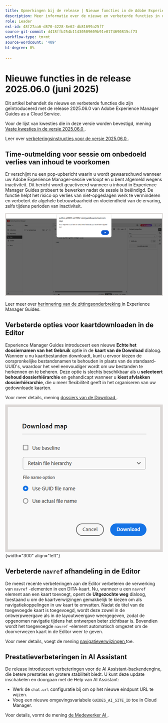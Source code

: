 ```yaml
---
title: Opmerkingen bij de release | Nieuwe functies in de Adobe Experience Manager Guides 2025.06.0-release
description: Meer informatie over de nieuwe en verbeterde functies in de 2025.06.0-release van Adobe Experience Manager Guides
role: Leader
exl-id: 48f27aa6-d870-4228-8e62-db81699a25f7
source-git-commit: d418ffb254b11430509609b91e0174690815cf73
workflow-type: tm+mt
source-wordcount: '409'
ht-degree: 0%

---
```


# Nieuwe functies in de release 2025.06.0 (juni 2025)

Dit artikel behandelt de nieuwe en verbeterde functies die zijn geïntroduceerd met de release 2025.06.0 van Adobe Experience Manager Guides as a Cloud Service.

Voor de lijst van kwesties die in deze versie worden bevestigd, mening [ Vaste kwesties in de versie 2025.06.0 ](fixed-issues-2025-06-0.md).

Leer over [ verbeteringsinstructies voor de versie 2025.06.0 ](../release-info/upgrade-instructions-2025-06-0.md).

## Time-outmelding voor sessie om onbedoeld verlies van inhoud te voorkomen

Er verschijnt nu een pop-upbericht waarin u wordt gewaarschuwd wanneer uw Adobe Experience Manager-sessie verloopt en u bent afgemeld wegens inactiviteit. Dit bericht wordt geactiveerd wanneer u inhoud in Experience Manager Guides probeert te bewerken nadat de sessie is beëindigd. De functie helpt het risico op verlies van niet-opgeslagen werk te verminderen en verbetert de algehele betrouwbaarheid en vloeiendheid van de ervaring, zelfs tijdens perioden van inactiviteit.

![](assets/sign-out-prompt.png)

Leer meer over [ herinnering van de zittingsonderbreking ](../user-guide/session-timeout-prompt.md) in Experience Manager Guides.

## Verbeterde opties voor kaartdownloaden in de Editor

Experience Manager Guides introduceert een nieuwe **Echte het dossiernamen van het Gebruik** optie in de **kaart van de Download** dialoog. Wanneer u nu kaartbestanden downloadt, kunt u ervoor kiezen de oorspronkelijke bestandsnamen te behouden in plaats van de standaard-UUID&#39;s, waardoor het veel eenvoudiger wordt om uw bestanden te herkennen en te beheren. Deze optie is slechts beschikbaar als u **selecteert behoud dossierhiërarchie** en gehandicapt wanneer u **kiest afvlakken dossierhiërarchie**, die u meer flexibiliteit geeft in het organiseren van uw gedownloade kaarten.

Voor meer details, mening [ dossiers van de Download ](../user-guide/authoring-download-assets.md#download-a-dita-map-file-from-the-editor).

![](assets/download-map-dialog-new.png){width="300" align="left"}


## Verbeterde `navref` afhandeling in de Editor

De meest recente verbeteringen aan de Editor verbeteren de verwerking van `navref` -elementen in een DITA-kaart. Nu, wanneer u een `navref` element aan een kaart toevoegt, opent de **Uitgezochte weg** dialoog, toestaand u om de kaartverwijzingen gemakkelijk te kiezen om als navigatiekoppelingen in uw kaart te omvatten. Nadat de titel van de toegevoegde kaart is toegevoegd, wordt deze zowel in de ontwerpweergave als in de layoutweergave weergegeven, zodat de opgenomen navigatie tijdens het ontwerpen beter zichtbaar is.  Bovendien wordt het toegevoegde `navref` -element automatisch omgezet om de doorverwezen kaart in de Editor weer te geven.

Voor meer details, voegt de mening [ navigatieverwijzingen ](../user-guide/map-editor-other-features.md#add-navigation-references) toe.

## Prestatieverbeteringen in AI Assistant

De release introduceert verbeteringen voor de AI Assistant-backendengine, die betere prestaties en grotere stabiliteit biedt. U kunt deze update inschakelen en doorgaan met de Help van AI Assistant:

- Werk de `chat.url` configuratie bij om op het nieuwe eindpunt URL te wijzen.
- Voeg een nieuwe omgevingsvariabele `GUIDES_AI_SITE_ID` toe in Cloud Manager.

Voor details, vormt de mening [ de Medewerker AI ](../cs-install-guide/conf-smart-suggestions.md).

